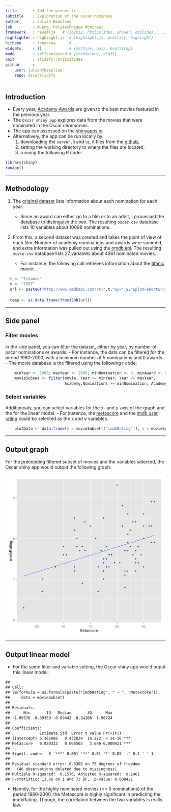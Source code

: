 ```yaml
---
title       : And the winner is . . .
subtitle    : Exploration of the oscar nominees
author      : Julien Beaulieu
job         : M.Eng, Polytechnique Montreal
framework   : revealjs   # {io2012, html5slides, shower, dzslides, ...}
highlighter : highlight.js  # {highlight.js, prettify, highlight}
hitheme     : tomorrow      # 
widgets     : []            # {mathjax, quiz, bootstrap}
mode        : selfcontained # {standalone, draft}
knit        : slidify::knit2slides
github      :
    user: julienfbeaulieu
    repo: oscarSlidify
---
```


## Introduction




- Every year, [Academy Awards]("https://en.wikipedia.org/wiki/Academy_Awards") are given to the best movies featured in the previous year.
- The `Oscar shiny app` explores data from the movies that were nominated in the Oscar ceremonies.  
- The app can assessed on the [shinyapps.io]("https://jbeaulieu.shinyapps.io/oscar")
- Alternatively, the app can be run locally by:
  1. downloading the `server.R` and `ui.R` files from the [github]("https://github.com/julienfbeaulieu/oscar-project""), 
  2. setting the working directory to where the files are located,
  3. running the following R code:


```r
library(shiny)
runApp()
```


---

## Methodology
1. The [original dataset]("https://www.aggdata.com/free_data_awards_locations/academy_awards") lists information about each nomination for each year. 
    - Since an award can either go to a film or to an artist, I processed the database to distinguish the two. The resulting `oscar.csv` database lists 10 variables about 10098 nominations.
    
2. From this, a second dataset was created and takes the point of view of each film. Number of academy nominations and awards were summed, and extra information was pulled out using the [omdb api]("http://www.omdbapi.com/"). The resulting `movie.csv` database lists 27 variables about 4361 nominated movies.
    - For instance, the following call retrieves information about the [titanic]("https://en.wikipedia.org/wiki/Titanic_(1997_film)") movie:
 

```r
  t <- "Titanic"
  y <- "1997"
  url <- paste0("http://www.omdbapi.com/?t=",t,"&y=",y,"&plot=short&r=json")
  
  temp <- as.data.frame(fromJSON(url))
```

---


## Side panel

### Filter movies
In the side panel, you can filter the dataset, either by year, by number of oscar nominations or awards.
    - For instance, the data can be filtered for the period 1980-2000, with a minimum number of 5 nominations and 0 awards.
    - The movie database is the filtered using the following r code:
    

```r
    minYear <- 1980; maxYear <- 2000; minNomination <- 5; minAward <- 0
    movieSubset <- filter(movie, Year >= minYear, Year <= maxYear, 
                          Academy.Nominations >= minNomination, Academy.Awards >= minAward)
```
    
### Select variables
Additionnaly, you can select variables for the x- and y-axis of the graph and the for the linear model.
    - For instance, the [metascore]("https://en.wikipedia.org/wiki/Metacritic#Metascores") and the [imdb user rating]("https://en.wikipedia.org/wiki/Internet_Movie_Database") could be selected as the x and y variables.


```r
    plotData <- data.frame(y = movieSubset[["imdbRating"]], x = movieSubset[["Metascore"]])
```

---

## Output graph
For the preceeding filtered subset of movies and the variables selected, the Oscar shiny app would output the following graph:

![plot of chunk unnamed-chunk-6](assets/fig/unnamed-chunk-6-1.png) 

---

## Output linear model

- For the same filter and variable setting, the Oscar shiny app would ouput this linear model:


```
## 
## Call:
## lm(formula = as.formula(paste("imdbRating", " ~ ", "Metascore")), 
##     data = movieSubset)
## 
## Residuals:
##      Min       1Q   Median       3Q      Max 
## -1.05376 -0.39359 -0.09442  0.34108  1.50724 
## 
## Coefficients:
##             Estimate Std. Error t value Pr(>|t|)    
## (Intercept) 6.166080   0.432039  14.272  < 2e-16 ***
## Metascore   0.020333   0.005502   3.696 0.000421 ***
## ---
## Signif. codes:  0 '***' 0.001 '**' 0.01 '*' 0.05 '.' 0.1 ' ' 1
## 
## Residual standard error: 0.5305 on 73 degrees of freedom
##   (46 observations deleted due to missingness)
## Multiple R-squared:  0.1576,	Adjusted R-squared:  0.1461 
## F-statistic: 13.66 on 1 and 73 DF,  p-value: 0.000421
```

- Namely, for the highly nominated movies (>= 5 nominations) of the period 1980-2000, the Metascore is highly significant in predicting the imdbRating. Though, the correlation between the two variables is really low.




